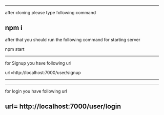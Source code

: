 ---------------------------------------------------------------------------------------
after cloning please type following command

npm i
---------------------------------------------------------------------------------------
after that you should run the following command for starting server

npm start

---------------------------------------------------------------------------------------
for Signup you have following url
 
 
 url=http://localhost:7000/user/signup

---------------------------------------------------------------------------------------


---------------------------------------------------------------------------------------
 for login you have following url

  url= http://localhost:7000/user/login
---------------------------------------------------------------------------------------